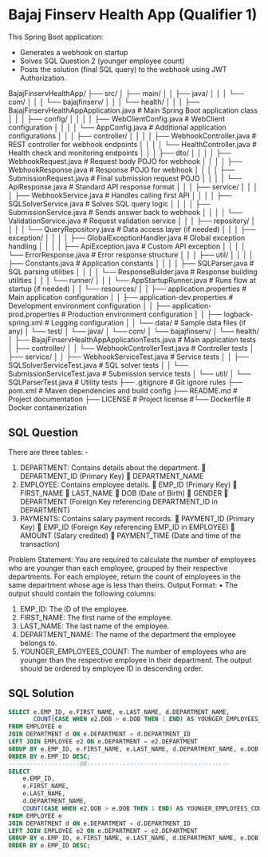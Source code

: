 # Bajaj Finserv Health App (Qualifier 1)

This Spring Boot application:
- Generates a webhook on startup
- Solves SQL Question 2 (younger employee count)
- Posts the solution (final SQL query) to the webhook using JWT Authorization.

BajajFinservHealthApp/
├── src/
│   ├── main/
│   │   ├── java/
│   │   │   └── com/
│   │   │       └── bajajfinserv/
│   │   │           └── health/
│   │   │               ├── BajajFinservHealthAppApplication.java    # Main Spring Boot application class
│   │   │               ├── config/
│   │   │               │   ├── WebClientConfig.java                 # WebClient configuration
│   │   │               │   └── AppConfig.java                       # Additional application configurations
│   │   │               ├── controller/
│   │   │               │   ├── WebhookController.java               # REST controller for webhook endpoints
│   │   │               │   └── HealthController.java                # Health check and monitoring endpoints
│   │   │               ├── dto/
│   │   │               │   ├── WebhookRequest.java                  # Request body POJO for webhook
│   │   │               │   ├── WebhookResponse.java                 # Response POJO for webhook
│   │   │               │   ├── SubmissionRequest.java               # Final submission request POJO
│   │   │               │   └── ApiResponse.java                     # Standard API response format
│   │   │               ├── service/
│   │   │               │   ├── WebhookService.java                  # Handles calling first API
│   │   │               │   ├── SQLSolverService.java                # Solves SQL query logic
│   │   │               │   ├── SubmissionService.java               # Sends answer back to webhook
│   │   │               │   └── ValidationService.java               # Request validation service
│   │   │               ├── repository/
│   │   │               │   └── QueryRepository.java                 # Data access layer (if needed)
│   │   │               ├── exception/
│   │   │               │   ├── GlobalExceptionHandler.java          # Global exception handling
│   │   │               │   ├── ApiException.java                    # Custom API exception
│   │   │               │   └── ErrorResponse.java                   # Error response structure
│   │   │               ├── util/
│   │   │               │   ├── Constants.java                       # Application constants
│   │   │               │   ├── SQLParser.java                       # SQL parsing utilities
│   │   │               │   └── ResponseBuilder.java                 # Response building utilities
│   │   │               └── runner/
│   │   │                   └── AppStartupRunner.java                # Runs flow at startup (if needed)
│   │   └── resources/
│   │       ├── application.properties                               # Main application configuration
│   │       ├── application-dev.properties                           # Development environment configuration
│   │       ├── application-prod.properties                          # Production environment configuration
│   │       ├── logback-spring.xml                                   # Logging configuration
│   │       └── data/                                                # Sample data files (if any)
│   └── test/
│       └── java/
│           └── com/
│               └── bajajfinserv/
│                   └── health/
│                       ├── BajajFinservHealthAppApplicationTests.java  # Main application tests
│                       ├── controller/
│                       │   └── WebhookControllerTest.java              # Controller tests
│                       ├── service/
│                       │   ├── WebhookServiceTest.java                 # Service tests
│                       │   ├── SQLSolverServiceTest.java               # SQL solver tests
│                       │   └── SubmissionServiceTest.java              # Submission service tests
│                       └── util/
│                           └── SQLParserTest.java                      # Utility tests
├── .gitignore                                                       # Git ignore rules
├── pom.xml                                                          # Maven dependencies and build config
├── README.md                                                        # Project documentation
├── LICENSE                                                          # Project license
#└── Dockerfile                                                       # Docker containerization

## SQL Question
There are three tables: -
1. DEPARTMENT: Contains details about the department.
 DEPARTMENT_ID (Primary Key)
 DEPARTMENT_NAME
2. EMPLOYEE: Contains employee details.
 EMP_ID (Primary Key)
 FIRST_NAME
 LAST_NAME
 DOB (Date of Birth)
 GENDER
 DEPARTMENT (Foreign Key referencing DEPARTMENT_ID in DEPARTMENT)
3. PAYMENTS: Contains salary payment records.
 PAYMENT_ID (Primary Key)
 EMP_ID (Foreign Key referencing EMP_ID in EMPLOYEE)
 AMOUNT (Salary credited)
 PAYMENT_TIME (Date and time of the transaction)

Problem Statement:
You are required to calculate the number of employees who are younger than each
employee, grouped by their respective departments. For each employee, return the
count of employees in the same department whose age is less than theirs.
Output Format:
• The output should contain the following columns:
1. EMP_ID: The ID of the employee.
2. FIRST_NAME: The first name of the employee.
3. LAST_NAME: The last name of the employee.
4. DEPARTMENT_NAME: The name of the department the employee
belongs to.
5. YOUNGER_EMPLOYEES_COUNT: The number of employees who are
younger than the respective employee in their department.
The output should be ordered by employee ID in descending order.
## SQL Solution
```sql
SELECT e.EMP_ID, e.FIRST_NAME, e.LAST_NAME, d.DEPARTMENT_NAME, 
       COUNT(CASE WHEN e2.DOB > e.DOB THEN 1 END) AS YOUNGER_EMPLOYEES_COUNT
FROM EMPLOYEE e
JOIN DEPARTMENT d ON e.DEPARTMENT = d.DEPARTMENT_ID
LEFT JOIN EMPLOYEE e2 ON e.DEPARTMENT = e2.DEPARTMENT
GROUP BY e.EMP_ID, e.FIRST_NAME, e.LAST_NAME, d.DEPARTMENT_NAME, e.DOB
ORDER BY e.EMP_ID DESC;
--------------------OR----------------------------------------
SELECT 
    e.EMP_ID,
    e.FIRST_NAME,
    e.LAST_NAME,
    d.DEPARTMENT_NAME,
    COUNT(CASE WHEN e2.DOB > e.DOB THEN 1 END) AS YOUNGER_EMPLOYEES_COUNT
FROM EMPLOYEE e
JOIN DEPARTMENT d ON e.DEPARTMENT = d.DEPARTMENT_ID
LEFT JOIN EMPLOYEE e2 ON e.DEPARTMENT = e2.DEPARTMENT
GROUP BY e.EMP_ID, e.FIRST_NAME, e.LAST_NAME, d.DEPARTMENT_NAME, e.DOB
ORDER BY e.EMP_ID DESC;
